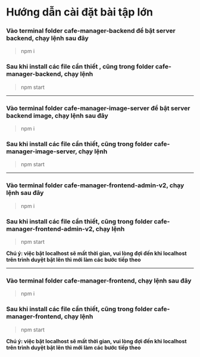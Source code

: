 # Hướng dẫn cài đặt bài tập lớn

### Vào terminal folder cafe-manager-backend để bật server backend, chạy lệnh sau đây

> npm i

### Sau khi install các file cần thiết , cũng trong folder cafe-manager-backend, chạy lệnh

> npm start

---

### Vào terminal folder cafe-manager-image-server để bật server backend image, chạy lệnh sau đây

> npm i

### Sau khi install các file cần thiết, cũng trong folder cafe-manager-image-server, chạy lệnh

> npm start

---

### Vào terminal folder cafe-manager-frontend-admin-v2, chạy lệnh sau đây

> npm i

### Sau khi install các file cần thiết, cũng trong folder cafe-manager-frontend-admin-v2, chạy lệnh

> npm start

**Chú ý: việc bật localhost sẽ mất thời gian, vui lòng đợi đến khi localhost trên trình duyệt bật lên thì mới làm các bước tiếp theo**

---

### Vào terminal folder cafe-manager-frontend, chạy lệnh sau đây

> npm i

### Sau khi install các file cần thiết, cũng trong folder cafe-manager-frontend, chạy lệnh

> npm start

**Chú ý: việc bật localhost sẽ mất thời gian, vui lòng đợi đến khi localhost trên trình duyệt bật lên thì mới làm các bước tiếp theo**
